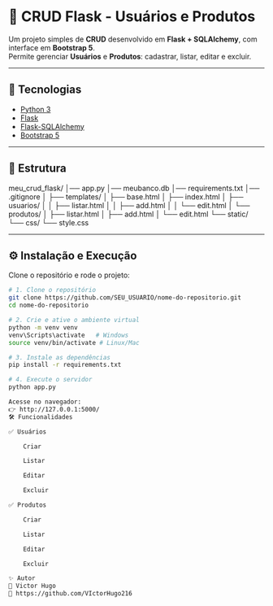 # 🚀 CRUD Flask - Usuários e Produtos

Um projeto simples de **CRUD** desenvolvido em **Flask + SQLAlchemy**, com interface em **Bootstrap 5**.  
Permite gerenciar **Usuários** e **Produtos**: cadastrar, listar, editar e excluir.

---

## 📌 Tecnologias

- [Python 3](https://www.python.org/)
- [Flask](https://flask.palletsprojects.com/)
- [Flask-SQLAlchemy](https://flask-sqlalchemy.palletsprojects.com/)
- [Bootstrap 5](https://getbootstrap.com/)

---

## 📂 Estrutura

meu_crud_flask/
│── app.py
│── meubanco.db
│── requirements.txt
│── .gitignore
│
├── templates/
│ ├── base.html
│ ├── index.html
│ ├── usuarios/
│ │ ├── listar.html
│ │ ├── add.html
│ │ └── edit.html
│ └── produtos/
│ ├── listar.html
│ ├── add.html
│ └── edit.html
└── static/
└── css/
└── style.css


---

## ⚙️ Instalação e Execução

Clone o repositório e rode o projeto:

```bash
# 1. Clone o repositório
git clone https://github.com/SEU_USUARIO/nome-do-repositorio.git
cd nome-do-repositorio

# 2. Crie e ative o ambiente virtual
python -m venv venv
venv\Scripts\activate   # Windows
source venv/bin/activate # Linux/Mac

# 3. Instale as dependências
pip install -r requirements.txt

# 4. Execute o servidor
python app.py

Acesse no navegador:
👉 http://127.0.0.1:5000/
🛠 Funcionalidades

✅ Usuários

    Criar

    Listar

    Editar

    Excluir

✅ Produtos

    Criar

    Listar

    Editar

    Excluir

✨ Autor
👤 Victor Hugo 
🔗 https://github.com/VIctorHugo216
